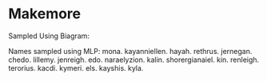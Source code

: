 # Makemore

Sampled Using Biagram:

Names sampled using MLP: 
mona.
kayanniellen.
hayah.
rethrus.
jernegan.
chedo.
lillemy.
jenreigh.
edo.
naraelyzion.
kalin.
shorergianaiel.
kin.
renleigh.
terorius.
kacdi.
kymeri.
els.
kayshis.
kyla.
